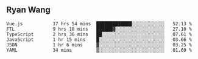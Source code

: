 ## Ryan Wang

<!--START_SECTION:waka-->

```text
Vue.js           17 hrs 54 mins  █████████████░░░░░░░░░░░░   52.13 %
FTL              9 hrs 18 mins   ██████▓░░░░░░░░░░░░░░░░░░   27.10 %
TypeScript       2 hrs 36 mins   ██░░░░░░░░░░░░░░░░░░░░░░░   07.61 %
JavaScript       1 hr 15 mins    █░░░░░░░░░░░░░░░░░░░░░░░░   03.66 %
JSON             1 hr 6 mins     ▓░░░░░░░░░░░░░░░░░░░░░░░░   03.25 %
YAML             34 mins         ▒░░░░░░░░░░░░░░░░░░░░░░░░   01.69 %
```

<!--END_SECTION:waka-->
